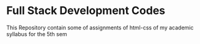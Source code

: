 <h1>Full Stack Development Codes</h1>
This Repository contain some of assignments of html-css of my academic syllabus for the 5th sem
